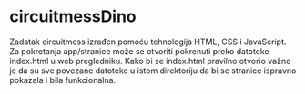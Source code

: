 # circuitmessDino

Zadatak circuitmess izrađen pomoću tehnologija HTML, CSS i JavaScript.
Za pokretanja app/stranice može se otvoriti pokrenuti preko datoteke index.html u web pregledniku.
Kako bi se index.html pravilno otvorio važno je da su sve povezane datoteke u istom direktoriju
da bi se stranice ispravno pokazala i bila funkcionalna.
